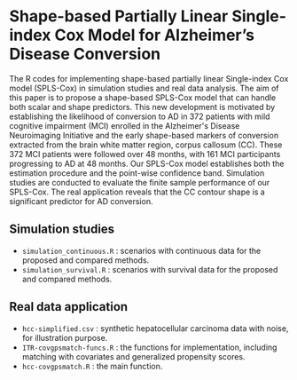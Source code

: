 # Shape-based Partially Linear Single-index Cox Model for Alzheimer’s Disease Conversion
The R codes for implementing shape-based partially linear Single-index Cox model (SPLS-Cox) in simulation studies and real data analysis. The aim of this paper is to propose a shape-based
SPLS-Cox model that can handle both scalar and shape predictors. This new development is motivated by establishing the likelihood of conversion to AD in 372 patients with mild
cognitive impairment (MCI) enrolled in the Alzheimer's Disease Neuroimaging Initiative and the early shape-based markers of conversion extracted from the brain white matter region, corpus callosum (CC). These 372 MCI patients
were followed over 48 months, with 161 MCI participants progressing to AD at 48 months. Our SPLS-Cox model establishes both the estimation procedure and the point-wise confidence band. Simulation studies are conducted to
evaluate the finite sample performance of our SPLS-Cox. The real application reveals that the CC contour shape is a significant predictor for AD conversion.

## Simulation studies
* `simulation_continuous.R` :  scenarios with continuous data for the proposed and compared methods.
* `simulation_survival.R` :  scenarios with survival data for the proposed and compared methods.

## Real data application
* `hcc-simplified.csv` : synthetic hepatocellular carcinoma data with noise, for illustration purpose.
* `ITR-covgpsmatch-funcs.R` : the functions for implementation, including matching with covariates and generalized propensity scores.
* `hcc-covgpsmatch.R` : the main function.
